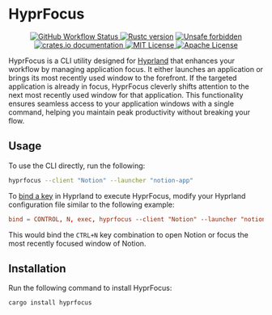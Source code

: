 <!-- markdownlint-disable MD033 -->
<!-- markdownlint-disable MD041 -->

# HyprFocus

<p align="center">
    <p align="center">
        <a href="https://github.com/liamwh/HyprFocus/actions/workflows/check.yml">
            <img src="https://img.shields.io/github/actions/workflow/status/liamwh/hyprfocus/check.yml?style=flat-square" alt="GitHub Workflow Status">
        </a>
        <a href="https://blog.rust-lang.org/2024/05/02/Rust-1.78.0.html">
            <img src="https://img.shields.io/badge/rustc-1.78+-success.svg?style=flat-square" alt="Rustc version"></a>
        <a href="https://github.com/rust-secure-code/safety-dance/">
            <img src="https://img.shields.io/badge/unsafe-forbidden-success.svg?style=flat-square" alt="Unsafe forbidden"/>
        </a>
        <a href="https://crates.io/crates/hyprfocus">
            <img src="https://img.shields.io/badge/docs-latest-success.svg?style=flat-square" alt="crates.io documentation"/>
        </a>
        <a href="https://github.com/liamwh/hyprfocus/blob/main/README.md">
            <img src="https://img.shields.io/badge/License-MIT-success.svg?style=flat-square" alt="MIT License">
        </a>
        <a href="https://github.com/liamwh/hyprfocus/blob/main/README.md">
            <img src="https://img.shields.io/badge/License-Apache-success.svg?style=flat-square" alt="Apache License">
        </a>
    </p>

HyprFocus is a CLI utility designed for [Hyprland](https://hyprland.org/) that enhances your workflow by managing application focus. It either launches an application or brings its most recently used window to the forefront. If the targeted application is already in focus, HyprFocus cleverly shifts attention to the next most recently used window for that application. This functionality ensures seamless access to your application windows with a single command, helping you maintain peak productivity without breaking your flow.

## Usage

To use the CLI directly, run the following:

```sh
hyprfocus --client "Notion" --launcher "notion-app"
```

To [bind a key](https://wiki.hyprland.org/Configuring/Binds/) in Hyprland to execute HyprFocus, modify your Hyprland configuration file similar to the following example:

```conf
bind = CONTROL, N, exec, hyprfocus --client "Notion" --launcher "notion-app"
```

This would bind the `CTRL+N` key combination to open Notion or focus the most recently focused window of Notion.

## Installation

Run the following command to install HyprFocus:

```sh
cargo install hyprfocus
```
